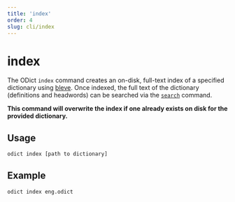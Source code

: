```yaml
---
title: 'index'
order: 4
slug: cli/index
---
```


# index

The ODict `index` command creates an on-disk, full-text index of a specified dictionary using [bleve](https://github.com/blevesearch/bleve). Once indexed, the full text of the dictionary (definitions and headwords) can be searched via the [`search`](./search) command.

**This command will overwrite the index if one already exists on disk for the provided dictionary.**

## Usage

```bash
odict index [path to dictionary]
```

## Example

```bash
odict index eng.odict
```